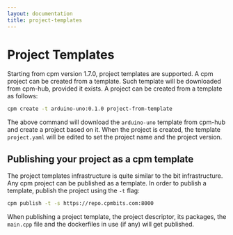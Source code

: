 ```yaml
---
layout: documentation
title: project-templates
---
```


# Project Templates

Starting from cpm version 1.7.0, project templates are supported. A cpm project can be created from a template. Such template will be downloaded from cpm-hub, provided it exists. A project can be created from a template as follows:

```bash
cpm create -t arduino-uno:0.1.0 project-from-template
```

The above command will download the `arduino-uno` template from cpm-hub and create a project based on it. When the project is created, the template `project.yaml` will be edited to set the project name and the project version. 

## Publishing your project as a cpm template

The project templates infrastructure is quite similar to the bit infrastructure. Any cpm project can be published as a template. In order to publish a template, publish the project using the `-t` flag:

```bash
cpm publish -t -s https://repo.cpmbits.com:8000
```

When publishing a project template, the project descriptor, its packages, the `main.cpp` file and the dockerfiles in use (if any) will get published.


